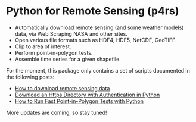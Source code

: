 # Python for Remote Sensing (p4rs)
- Automatically download remote sensing (and some weather models) data, via Web Scraping NASA and other sites.
- Open various file formats such as HDF4, HDF5, NetCDF, GeoTIFF.
- Clip to area of interest.
- Perform point-in-polygon tests.
- Assemble time series for a given shapefile.

For the moment, this package only contains a set of scripts documented in the following posts:

* [How to download remote sensing data](https://www.matecdev.com/posts/download-remote-sensing-data-python.html)
* [Download an Https Directory with Authentication in Python](https://www.matecdev.com/posts/login-download-files-python.html)
* [How to Run Fast Point-in-Polygon Tests with Python](https://www.matecdev.com/posts/point-in-polygon.html)

More updates are coming, so stay tuned!
